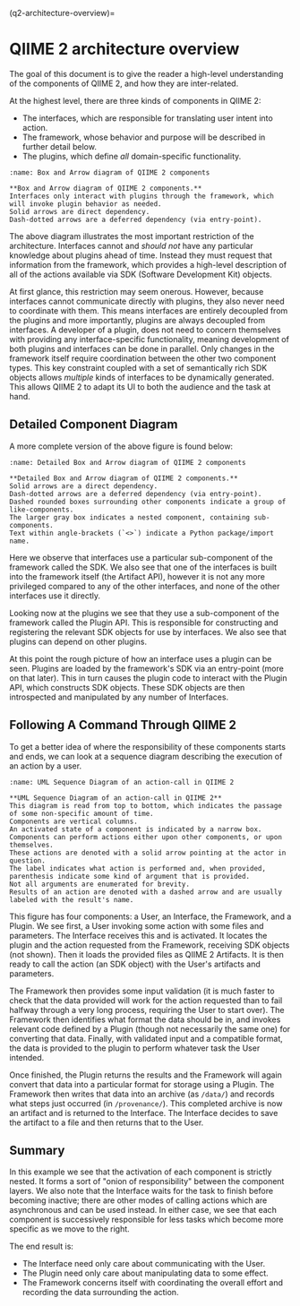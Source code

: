 (q2-architecture-overview)=
# QIIME 2 architecture overview

The goal of this document is to give the reader a high-level understanding of the components of QIIME 2, and how they are inter-related.


At the highest level, there are three kinds of components in QIIME 2:

  - The interfaces, which are responsible for translating user intent into action.
  - The framework, whose behavior and purpose will be described in further detail below.
  - The plugins, which define *all* domain-specific functionality.

```{figure} ../images/simple_component_diagram.svg
:name: Box and Arrow diagram of QIIME 2 components

**Box and Arrow diagram of QIIME 2 components.**
Interfaces only interact with plugins through the framework, which will invoke plugin behavior as needed.
Solid arrows are direct dependency.
Dash-dotted arrows are a deferred dependency (via entry-point).
```

The above diagram illustrates the most important restriction of the architecture.
Interfaces cannot and *should not* have any particular knowledge about plugins ahead of time.
Instead they must request that information from the framework, which provides a high-level description of all of the actions available via SDK (Software Development Kit) objects.

At first glance, this restriction may seem onerous.
However, because interfaces cannot communicate directly with plugins, they also never need to coordinate with them.
This means interfaces are entirely decoupled from the plugins and more importantly, plugins are always decoupled from interfaces.
A developer of a plugin, does not need to concern themselves with providing any interface-specific functionality, meaning development of both plugins and interfaces can be done in parallel.
Only changes in the framework itself require coordination between the other two component types.
This key constraint coupled with a set of semantically rich SDK objects allows *multiple* kinds of interfaces to be dynamically generated.
This allows QIIME 2 to adapt its UI to both the audience and the task at hand.

## Detailed Component Diagram
A more complete version of the above figure is found below:

```{figure} ../images/complex_component_diagram.svg
:name: Detailed Box and Arrow diagram of QIIME 2 components

**Detailed Box and Arrow diagram of QIIME 2 components.**
Solid arrows are a direct dependency.
Dash-dotted arrows are a deferred dependency (via entry-point).
Dashed rounded boxes surrounding other components indicate a group of like-components.
The larger gray box indicates a nested component, containing sub-components.
Text within angle-brackets (`<>`) indicate a Python package/import name.
```

Here we observe that interfaces use a particular sub-component of the framework called the SDK.
We also see that one of the interfaces is built into the framework itself (the Artifact API), however it is not any more privileged compared to any of the other interfaces, and none of the other interfaces use it directly.

Looking now at the plugins we see that they use a sub-component of the framework called the Plugin API.
This is responsible for constructing and registering the relevant SDK objects for use by interfaces.
We also see that plugins can depend on other plugins.

At this point the rough picture of how an interface uses a plugin can be seen.
Plugins are loaded by the framework's SDK via an entry-point (more on that later).
This in turn causes the plugin code to interact with the Plugin API, which constructs SDK objects.
These SDK objects are then introspected and manipulated by any number of Interfaces.

## Following A Command Through QIIME 2

To get a better idea of where the responsibility of these components starts and ends, we can look at a sequence diagram describing the execution of an action by a user.

```{figure} ../images/action_call_sequence_diagram.svg
:name: UML Sequence Diagram of an action-call in QIIME 2

**UML Sequence Diagram of an action-call in QIIME 2**
This diagram is read from top to bottom, which indicates the passage of some non-specific amount of time.
Components are vertical columns.
An activated state of a component is indicated by a narrow box.
Components can perform actions either upon other components, or upon themselves.
These actions are denoted with a solid arrow pointing at the actor in question.
The label indicates what action is performed and, when provided, parenthesis indicate some kind of argument that is provided.
Not all arguments are enumerated for brevity.
Results of an action are denoted with a dashed arrow and are usually labeled with the result's name.
```

This figure has four components: a User, an Interface, the Framework, and a Plugin.
We see first, a User invoking some action with some files and parameters.
The Interface receives this and is activated.
It locates the plugin and the action requested from the Framework, receiving SDK objects (not shown).
Then it loads the provided files as QIIME 2 Artifacts.
It is then ready to call the action (an SDK object) with the User's artifacts and parameters.

The Framework then provides some input validation (it is much faster to check that the data provided will work for the action requested than to fail halfway through a very long process, requiring the User to start over).
The Framework then identifies what format the data should be in, and invokes relevant code defined by a Plugin (though not necessarily the same one) for converting that data.
Finally, with validated input and a compatible format, the data is provided to the plugin to perform whatever task the User intended.

Once finished, the Plugin returns the results and the Framework will again convert that data into a particular format for storage using a Plugin.
The Framework then writes that data into an archive (as `/data/`) and records what steps just occurred (in `/provenance/`).
This completed archive is now an artifact and is returned to the Interface.
The Interface decides to save the artifact to a file and then returns that to the User.

## Summary

In this example we see that the activation of each component is strictly nested.
It forms a sort of "onion of responsibility" between the component layers.
We also note that the Interface waits for the task to finish before becoming inactive; there are other modes of calling actions which are asynchronous and can be used instead.
In either case, we see that each component is successively responsible for less tasks which become more specific as we move to the right.

The end result is:
  - The Interface need only care about communicating with the User.
  - The Plugin need only care about manipulating data to some effect.
  - The Framework concerns itself with coordinating the overall effort and recording the data surrounding the action.
